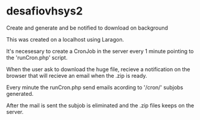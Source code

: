 # desafiovhsys2
Create and generate and be notified to download on background

This was created on a localhost using Laragon.

It's necesesary to create a CronJob in the server every 1 minute pointing to the 'runCron.php' script.

When the user ask to download the huge file, recieve a notification on the browser that will recieve an email when the .zip is ready.

Every minute the runCron.php send emails acording to '/cron/' subjobs generated.

After the mail is sent the subjob is eliminated and the .zip files keeps on the server.